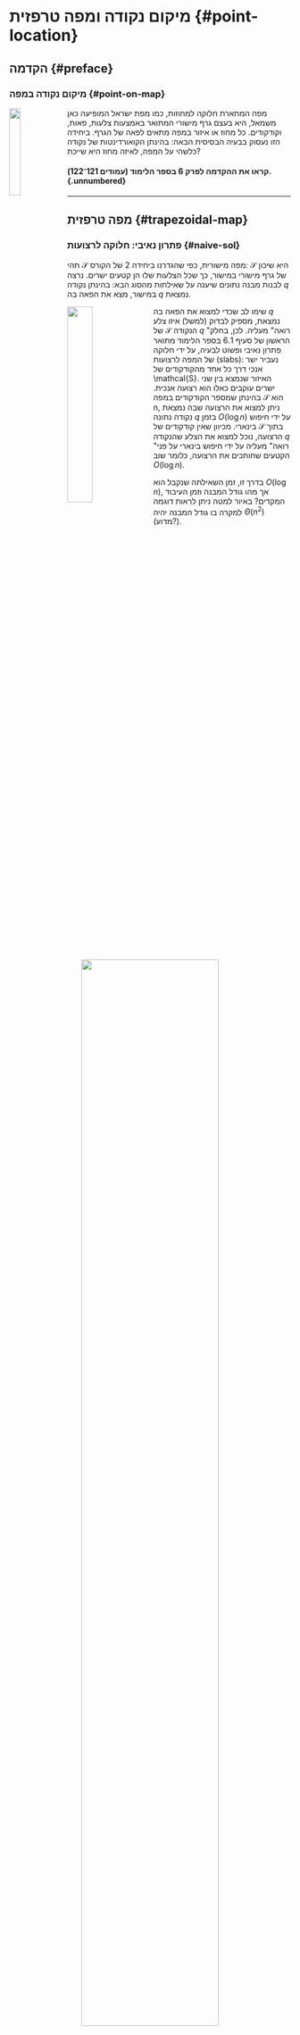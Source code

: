 # מיקום נקודה ומפה טרפזית {#point-location}

## הקדמה {#preface}

### מיקום נקודה במפה {#point-on-map}

<img src="images/6/israel_map.png" align="left" width="20%"/> מפה המתארת חלוקה למחוזות, כמו מפת ישראל המופיעה כאן משמאל, היא בעצם גרף מישורי המתואר באמצעות צלעות, פאות, וקודקודים.
כל מחוז או איזור במפה מתאים לפאה של הגרף.
ביחידה הזו נעסוק בבעיה הבסיסית הבאה: בהינתן הקואורדינטות של נקודה כלשהי על המפה, לאיזה מחוז היא שייכת?

#### קראו את ההקדמה לפרק 6 בספר הלימוד (עמודים 121־122). {.unnumbered}

<hr class="mt-5 mb-5"/>

## מפה טרפזית {#trapezoidal-map}

### פתרון נאיבי: חלוקה לרצועות {#naive-sol}

תהי $\mathcal{S}$ מפה מישורית, כפי שהגדרנו ביחידה 2 של הקורס: $\mathcal{S}$ היא שיכון של גרף מישורי במישור, כך שכל הצלעות שלו הן קטעים ישרים.
נרצה לבנות מבנה נתונים שיענה על שאילתות מהסוג הבא: בהינתן נקודה $q$ במישור, מצא את הפאה בה $q$ נמצאת.

<img src="images/6/slabs.jpg" align="left" width="30%"/> שימו לב שכדי למצוא את הפאה בה $q$ נמצאת, מספיק לבדוק (למשל) איזו צלע של $\mathcal{S}$ הנקודה $q$ "רואה" מעליה.
לכן, בחלק הראשון של סעיף 6.1 בספר הלימוד מתואר פתרון נאיבי ופשוט לבעיה, על ידי חלוקה של המפה לרצועות (slabs): נעביר ישר אנכי דרך כל אחד מהקודקודים של \mathcal{S}. האיזור שנמצא בין שני ישרים עוקבים כאלו הוא רצועה אנכית.
בהינתן שמספר הקודקודים במפה $\mathcal{S}$ הוא n, ניתן למצוא את הרצועה שבה נמצאת נקודה נתונה $q$ בזמן $O (\log n )$ על ידי חיפוש בינארי.
מכיוון שאין קודקודים של $\mathcal{S}$ בתוך הרצועה, נוכל למצוא את הצלע שהנקודה $q$ "רואה" מעליה על ידי חיפוש בינארי על פני הקטעים שחותכים את הרצועה, כלומר שוב $O (\log n )$.

בדרך זו, זמן השאילתה שנקבל הוא $O (\log n )$, אך מהו גודל המבנה וזמן העיבוד המקדים?
באיור למטה ניתן לראות דוגמה למקרה בו גודל המבנה יהיה $\Theta ( n^2 )$ (מדוע?).

<p align="center" width="100%">

<img src="images/6/slabs_n_squared.jpg" width="70%"/>

</p>

#### קראו את חלקו הראשון של סעיף 6.1 בספר הלימוד (עמודים 122--124). {.unnumbered}

### פירוק לטרפזים

שימו לב שהחלוקה לרצועות שראינו בעמוד הקודם יוצרת מפה מישורית \mathcal{S'} שבה כל פאה היא טרפז או משולש (או פאה אינסופית דמויית טרפז/משולש).
המפה \mathcal{S'} היא עידון (refinement) של המפה המקורית \mathcal{S}, כלומר, כל פאה של \mathcal{S'} מוכלת לחלוטין בפאה של \mathcal{S}, ולכן אם מצאנו שנקודת השאילתה נמצאת בפאה מסויימת של \mathcal{S'}, נוכל לדעת לאיזו פאה של $\mathcal{S}$ היא שייכת.
העידון בעזרת חלוקה לרצועות מוביל למבנה נתונים בגודל ריבועי (במקרה הגרוע), ולכן אינו מעשי.
בחלק זה נראה עידון אחר שסיבוכיות הזיכרון שלו לא תהיה גדולה בהרבה מזו של \mathcal{S}, ועדיין יאפשר לנו לענות על שאילתות מיקום נקודה בקלות יחסית.

#### צפו בסרטון הבא: {.unnumbered}

(TBD)

::: rmdwarning
<img src="images/question.png" align="right" width="10%" style="padding:0px 0px 0px 10px"/> מיהי ה-$leftp$ של כל אחד מהטרפזים המסומנים באיור?

<p align="center" width="100%">

<img src="images/6/leftp_question.jpg" width="80%"/>

</p>

<details>

<summary>(פתרון)</summary>

(TODO)

<p align="center" width="100%">

<img src="images/6/leftp_question.jpg" width="80%"/>

</p>

</details>
:::

#### הנחת מצב כללי. {.unnumbered}

בשיטת הפירוק לטרפזים אנחנו מניחים שבאוסף הקטעים הנתון אין שתי נקודות קצה בעלות אותה קואורדינטת x.
הנחה זו אינה ריאליסטית, אך כפי שכבר ראינו בעבר, קיימות מספר שיטות המאפשרות לנו לטפל במצב לא כללי - למשל על ידי סיבוב המישור, או קביעת סדר לקסיקוגרפי.
הדיון בפתרונות אלו עבור המבנה של מפת טרפזים מופיע בפרק 6.3 בספר הלימוד.

::: rmdwarning
<img src="images/question.png" align="right" width="10%" style="padding:0px 0px 0px 10px"/> במצב לא כללי, כמה טרפזים שכנים יש (לכל היותר) לטרפז במפה הטרפזית?

<details>

<summary>(פתרון)</summary>

$\Theta(n)$

</details>
:::

#### לחזרה: קראו את חלקו השני של סעיף 6.1 בספר (עמודים 124--128). {.unnumbered}

<hr class="mt-5 mb-5"/>

## שאילתות מיקום נקודה {#point-location-queries}

### מבנה הנתונים {#the-data-structure}

יהי $\mathcal{S}$ אוסף של $n$ קטעים במצב כללי שאינם נחתכים.

ניתן לבנות את המפה הטרפזית $\mathcal{T}(\mathcal{S})$ בקלות יחסית על ידי שימוש בשיטת הישר הסורק (חישבו, כיצד?).
הבעיה היא, שבשיטה זו לא נוכל לבנות מבנה נתונים התומך בשאילתות מיקום נקודה, שהוא המטרה המרכזית שלנו ביחידה זו.
איך יראה מבנה נתונים כזה?

בחלק זה נתאר את מבנה החיפוש $\mathcal{D}$ שיאפשר לנו לבצע שאילתות מיקום נקודה במפה הטרפזית $\mathcal{D}$.
בהמשך, נראה אלגוריתם אינקרמטלי-רנדומי שבונה את המפה הטרפזית $\mathcal{T}(\mathcal{S})$ ומבנה הנתונים $\mathcal{D}$ גם יחד.

מבנה הנתונים $\mathcal{D}$ יהיה גרף מכוון חסר מעגלים (DAG), עם שלושה סוגים של צמתים:

-   צומת (פנימי) x - מתאים לנקודת קצה של קטע מ-$\mathcal{S}$ (מסומן בעיגול לבן).
-   צומת (פנימי) y - מתאים לקטע מ-$\mathcal{S}$ (מסומן בעיגול אפור).
-   עלה - מתאים לטרפז במפה $\mathcal{T}(\mathcal{S})$ (מסומן בריבוע).

בנוסף, לגרף יש שורש יחיד, ובדיוק עלה אחד לכל טרפז במפה $\mathcal{D}$.
באיור למשל, לעלה של טרפז C יש מצביעים משני קודקודים פנימיים.

הרעיון בבנייה זו דומה לעצי-kd שראינו ביחידה 5: לכל צומת פנימי, ההסתעפות ימינה או שמאלה תלויה בתשובה לשאלה המתאימה לסוג הצומת.

<p align="center" width="100%">

<img src="images/6/ds.jpg" width="80%"/>

</p>

בהינתן נקודת שאילתה q, נתחיל את החיפוש מהשורש עד שנגיע לעלה:

-   אם הגענו לצומת-x המתאים לנקודת קצה p, נשאל: "האם $q$ מימין או משמאל לישר האנכי שעובר דרךp?". אם התשובה היא "מימין" - נמשיך ימינה, אחרת שמאלה.
-   אם הגענו לצומת-y המתאים לקטע s, נשאל: "האם $q$ מעל או מתחת לקטע s?". אם התשובה היא "מתחת" - נמשיך ימינה, אחרת שמאלה. שימו לב שכדי שהשאלה הזו תהיה הגיונית, נצטרך להבטיח שבשלב זה הישר האנכי שעובר דרך $q$ חותך את s.

כשנגיע לעלה, נבדוק האם הטרפז המתאים לו מכיל אתq.

::: rmdwarning
<img src="images/question.png" align="right" width="10%" style="padding:0px 0px 0px 10px"/> בדקו את עצמכם!
ענו על השאלות הבאות.
נתון מבנה החיפוש הבא.

<p align="center" width="100%">

<img src="images/6/point_search_question.jpg" width="70%"/>

</p>

ידוע שנקודת שאילתה נמצאת:

-   מימין לישר האנכי העובר בנקודה p_1.
-   משמאל לישר האנכי העובר בנקודה q_1.
-   מתחת לקטע s_1.

באילו מהטרפזים יתכן שהנקודה נמצאת?

אם בנוסף ידוע שהנקודה נמצאת:

-   משמאל לישר האנכי העובר בנקודה q_2.
-   מעל לקטע s_2.

באילו מהטרפזים יתכן שהנקודה נמצאת?

<details>

<summary>(פתרון)</summary>

TBD

</details>
:::

### אלגוריתם אינקרמנטלי רנדומי {#rand-inc-alg}

בחלק זה נתאר אלגוריתם אינקרמנטלי לבניית מבנה החיפוש $\mathcal{D}$ והמפה הטרפזית $\mathcal{T}(\mathcal{S})$ גם יחד.
האלגוריתם מוסיף את הקטעים מהאוסף $\mathcal{S}$ אחד אחרי השני בסדר רנדומי, ובכל פעם מעדכן את מבנה החיפוש והמפה בהתאם לקטע החדש שנוסף.

הסיבה לכך שנבחר סדר רנדומי על הקטעים היא שבאופן זה נוכל לצפות לזמני ריצה וסיבוכיות מקום יעילים, בדומה לאלגוריתם האינקרמנטלי-רנדומי לתכנון לינארי במישור שראינו ביחידה 4 של הקורס.
נדון בכך בעמוד הבא של חלק זה.

#### צפו בסרטון הבא: {.unnumbered}

(TBD)

#### קראו את חלקו הראשון של סעיף 6.2 בספר (עמודים 128--133). {.unnumbered}

::: rmdwarning
<img src="images/question.png" align="right" width="10%" style="padding:0px 0px 0px 10px"/> התבוננו באיור הבא:

<p align="center" width="100%">

<img src="images/6/alg_question1.jpg" width="70%"/>

</p>

מי הם הטרפזים שהאלגוריתם ימצא ויעדכן כאשר נוסיף את s_i?

<details>

<summary>(פתרון)</summary>

<p align="center" width="100%">

<img src="images/6/alg_question1-ans.jpg" width="70%"/>

</p>

</details>
:::

::: rmdwarning
<img src="images/question.png" align="right" width="10%" style="padding:0px 0px 0px 10px"/> התבוננו באיור הבא, והשלימו את מבנה החיפוש.

<p align="center" width="100%">

<img src="images/6/alg_question2.jpg" width="70%"/>

</p>

<details>

<summary>(פתרון)</summary>

<p align="center" width="100%">

<img src="images/6/alg_question2_-_ans.jpg" width="70%"/>

</p>

</details>
:::

### ניתוח האלגוריתם {#alg-analysis}

הסדר בו האלגוריתם TrapezoidalMap מוסיף את הקטעים משפיע מאוד על גודל מבנה החיפוש $\mathcal{D}$ ועל זמן השאילתה.
למעשה, יתכן סידור שבו האלגוריתם ירוץ בזמן ריבועי, סיבוכיות הזיכרון של $\mathcal{D}$ תהיה ריבועית, וזמן השאילתה יהיה לינארי.
לכן, בדומה לאלגוריתם האינקרמנטלי-רנדומי לתכנון לינארי במישור שראינו ביחידה 4 של הקורס, גם כאן האלגוריתם מגריל את סדר הוספת הקטעים מראש, ונוכל להראות שבתוחלת יתקבל מבנה חיפוש עם סיבוכיות זיכרון לינארית, וזמן שאילתה צפוי O (\log n ).

::: rmdwarning
<img src="images/question.png" align="right" width="10%" style="padding:0px 0px 0px 10px"/> מהו המקרה הגרוע ביותר?
נסו לתאר דוגמה לאוסף של $n$ קטעים וסידור שלהם, כך שהאלגוריתם האינקרמנטלי (הלא רנדומי) ירוץ בזמן O ( n\^2 ).
:::

#### רעיון ההוכחה (זמן השאילתה). {.unnumbered}

תהי $q$ נקודת שאילתה.
נרצה להעריך את תוחלת אורך המסלול שנעבור במבנה $\mathcal{D}$ כאשר נחפש את הטרפז שמכיל את $q$ (מספר הצמתים מהשורש לטרפז).
לשם כך, ננסה להבין כיצד משתנה המסלול במהלך ריצת אלגוריתם הבנייה של \mathcal{D}.

למשל, ניתן להראות שבכל פעם שקטע חדש נוסף למבנה, אורך המסלול יגדל בלכל היותר 3 צמתים.
לפיכך ניתן לומר שאורך המסלול הוא לכל היותר .
זהו חסם עבור המקרה הגרוע, אך אנו מעוניינים במקרה הממוצע (על פני כל $n!$ הסידורים האפשריים), ולכן ננסה לחשב את ממוצע מספר הצמתים שנוספו למסלול בכל איטרציה של האלגוריתם.

נסמן ב-$X_i$ (עבור $1 \le i \le n$) את מספר הצמתים על המסלול שנוספו באיטרציה ה-$i$ (כלומר, לאחר הוספת הקטע $s_i$).
כלומר, $X_i$ הוא משתנה מקרי התלוי בסדר הוספת הקטעים, ולכן תוחלת אורך המסלול אל הטרפז המכיל את $q$ היא $E[ \sum_{i=1}^{n} X_i ]$ ומלינאריות התוחלת $\sum_{i=1}^{n} E[X_i]$.

מכיוון שבכל איטרציה נוספים לכל היותר 3 צמתים למסלול, מתקיים $X_i \le 3$.
לכן, אם נסמן ב-$P_i$ את ההסתברות לכך שקיים צומת במסלול שנוצר באיטרציה ה-$i$, נקבל $E[ X_i ] \le 3 P_i$.

האבחנה המרכזית בהוכחה היא שבאינטרציה ה-$i$ נוסף קודקוד למסלול שלנו רק אם הטרפז שמכיל את $q$ בדיוק לפני הוספת $s_i$ שונה מהטרפז המכיל את $q$ מיד לאחר הוספת $s_i$.
לכן, בדומה להוכחה שראינו ביחידה 4, נוכל לנתח את ההסתברות לכך שהטרפז המכיל את $q$ משתנה בין האיטרציה ה-$i - 1$ לאיטרציה ה-$i$ בשיטת הניתוח לאחור (backward analysis).
כלומר, נסתכל על המפה שהתקבלה מיד לאחר הוספת $s_i$, ונשאל מה ההסתברות לכך שהטרפז $\Delta$ המכיל את $q$ במפה זו יעלם אם נוציא את $s_i$.
שימו לב שהטרפז $\Delta$ יעלם אם ורק אם אחד מהשדות המגדירים אותו ($top(\Delta)$ , $bottom(\Delta)$ , $leftp(\Delta)$ , $rightp(\Delta)$) יעלם.
ההסתברות לכך ש-$s_i$ הוא הקטע שמגדיר את $top(\Delta)$ למשל, היא 1 over i, ובאופן דומה ניתן לחשב זאת עבור $bottom(\Delta)$, $leftp(\Delta)$ , $rightp(\Delta)$.
לכן, נקבל $P_i \le \frac{4}{i}$, ונוכל לחשב שתוחלת אורך המסלול היא $O (\log n )$.

#### קראו את חלקו השני של סעיף 6.2 בספר (עמודים 133--137). {.unnumbered}
